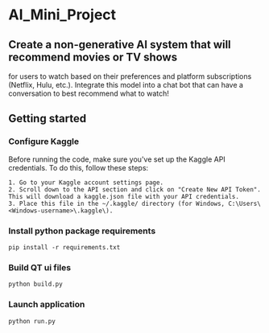 # AI_Mini_Project

##  Create a non-generative AI system that will recommend movies or TV shows
for users to watch based on their preferences and platform subscriptions (Netflix, Hulu,
etc.). Integrate this model into a chat bot that can have a conversation to best recommend
what to watch!

## Getting started

### Configure Kaggle
Before running the code, make sure you've set up the Kaggle API credentials. To do this, follow these steps:

    1. Go to your Kaggle account settings page.
    2. Scroll down to the API section and click on "Create New API Token". This will download a kaggle.json file with your API credentials.
    3. Place this file in the ~/.kaggle/ directory (for Windows, C:\Users\<Windows-username>\.kaggle\).

### Install python package requirements
    pip install -r requirements.txt

### Build QT ui files
    python build.py

### Launch application
    python run.py